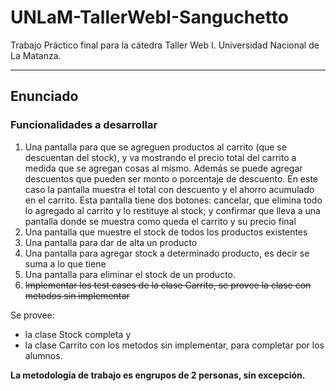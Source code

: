 # UNLaM-TallerWebI-Sanguchetto
Trabajo Práctico final para la cátedra Taller Web I. Universidad Nacional de La Matanza.

---

Enunciado
-

### Funcionalidades a desarrollar
1. Una pantalla para que se agreguen productos al carrito (que se descuentan del stock), y va
mostrando el precio total del carrito a medida que se agregan cosas al mismo. Además se
puede agregar descuentos que pueden ser monto o porcentaje de descuento. En este caso la
pantalla muestra el total con descuento y el ahorro acumulado en el carrito. Esta pantalla tiene
dos botones: cancelar, que elimina todo lo agregado al carrito y lo restituye al stock; y
confirmar que lleva a una pantalla donde se muestra como queda el carrito y su precio final
2. Una pantalla que muestre el stock de todos los productos existentes
3. Una pantalla para dar de alta un producto
4. Una pantalla para agregar stock a determinado producto, es decir se suma a lo que tiene
5. Una pantalla para eliminar el stock de un producto.
6. ~~Implementar los test cases de la clase Carrito, se provee la clase con metodos sin implementar~~

Se provee:

- la clase Stock completa y 
- la clase Carrito con los metodos sin implementar, para completar por los alumnos.

**La metodología de trabajo es engrupos de 2 personas, sin excepción.**